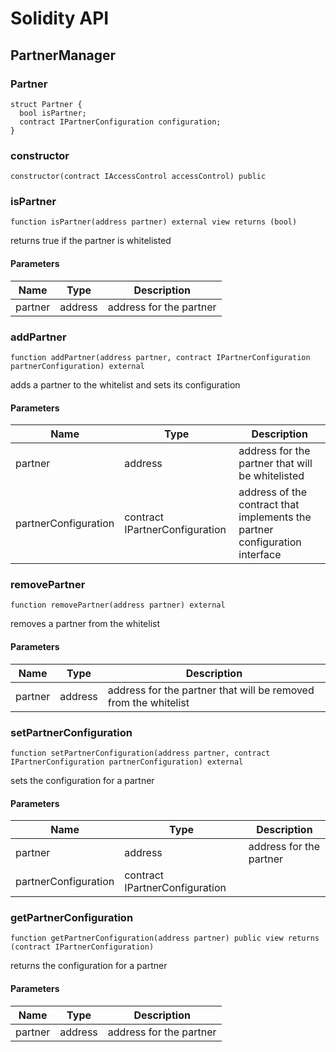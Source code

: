 # Solidity API

## PartnerManager

### Partner

```solidity
struct Partner {
  bool isPartner;
  contract IPartnerConfiguration configuration;
}
```

### constructor

```solidity
constructor(contract IAccessControl accessControl) public
```

### isPartner

```solidity
function isPartner(address partner) external view returns (bool)
```

returns true if the partner is whitelisted

#### Parameters

| Name | Type | Description |
| ---- | ---- | ----------- |
| partner | address | address for the partner |

### addPartner

```solidity
function addPartner(address partner, contract IPartnerConfiguration partnerConfiguration) external
```

adds a partner to the whitelist and sets its configuration

#### Parameters

| Name | Type | Description |
| ---- | ---- | ----------- |
| partner | address | address for the partner that will be whitelisted |
| partnerConfiguration | contract IPartnerConfiguration | address of the contract that implements the partner configuration interface |

### removePartner

```solidity
function removePartner(address partner) external
```

removes a partner from the whitelist

#### Parameters

| Name | Type | Description |
| ---- | ---- | ----------- |
| partner | address | address for the partner that will be removed from the whitelist |

### setPartnerConfiguration

```solidity
function setPartnerConfiguration(address partner, contract IPartnerConfiguration partnerConfiguration) external
```

sets the configuration for a partner

#### Parameters

| Name | Type | Description |
| ---- | ---- | ----------- |
| partner | address | address for the partner |
| partnerConfiguration | contract IPartnerConfiguration |  |

### getPartnerConfiguration

```solidity
function getPartnerConfiguration(address partner) public view returns (contract IPartnerConfiguration)
```

returns the configuration for a partner

#### Parameters

| Name | Type | Description |
| ---- | ---- | ----------- |
| partner | address | address for the partner |

